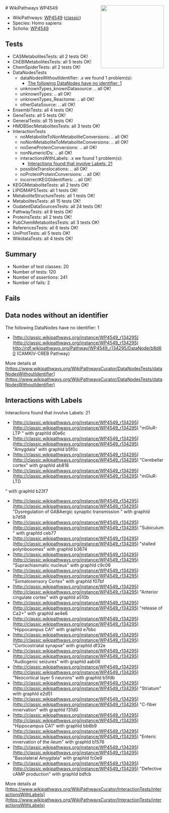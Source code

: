 <img style="float: right; width: 200px" src="https://upload.wikimedia.org/wikipedia/commons/thumb/8/83/Wplogo_with_text_500.png/640px-Wplogo_with_text_500.png" />
# WikiPathways WP4549

* WikiPathways: [WP4549](https://wikipathways.org/pathways/WP4549) ([classic](https://classic.wikipathways.org/instance/WP4549))
* Species: Homo sapiens
* Scholia: [WP4549](https://scholia.toolforge.org/wikipathways/WP4549)
## Tests
* CASMetabolitesTests: all 2 tests OK!
* ChEBIMetabolitesTests: all 5 tests OK!
* ChemSpiderTests: all 2 tests OK!
* DataNodesTests
    * dataNodesWithoutIdentifier: .x we found 1 problem(s):
        * [The following DataNodes have no identifier: 1](#d2d32fa0)
    * unknownTypes_knownDatasource: .. all OK!
    * unknownTypes: .. all OK!
    * unknownTypes_Reactome: .. all OK!
    * otherDataSource: .. all OK!
* EnsemblTests: all 4 tests OK!
* GeneTests: all 5 tests OK!
* GeneralTests: all 15 tests OK!
* HMDBSecMetabolitesTests: all 3 tests OK!
* InteractionTests
    * noMetaboliteToNonMetaboliteConversions: .. all OK!
    * noNonMetaboliteToMetaboliteConversions: .. all OK!
    * noGeneProteinConversions: .. all OK!
    * nonNumericIDs: .. all OK!
    * interactionsWithLabels: .x we found 1 problem(s):
        * [Interactions found that involve Labels: 21](#fe97a8d8)
    * possibleTranslocations: .. all OK!
    * noProteinProteinConversions: .. all OK!
    * incorrectKEGGIdentifiers: .. all OK!
* KEGGMetaboliteTests: all 2 tests OK!
* LIPIDMAPSTests: all 1 tests OK!
* MetaboliteStructureTests: all 1 tests OK!
* MetabolitesTests: all 15 tests OK!
* OudatedDataSourcesTests: all 24 tests OK!
* PathwayTests: all 8 tests OK!
* ProteinsTests: all 2 tests OK!
* PubChemMetabolitesTests: all 3 tests OK!
* ReferencesTests: all 6 tests OK!
* UniProtTests: all 5 tests OK!
* WikidataTests: all 4 tests OK!


## Summary

* Number of test classes: 20
* Number of tests: 120
* Number of assertions: 241
* Number of fails: 2

## Fails

<a name="d2d32fa0" />

## Data nodes without an identifier

The following DataNodes have no identifier: 1

* [http://classic.wikipathways.org/instance/WP4549_r134295](http://classic.wikipathways.org/instance/WP4549_r134295) http://rdf.wikipathways.org/Pathway/WP4549_r134295/DataNode/b8d60 (CAMKIV-CREB Pathway)


More details at [https://www.wikipathways.org/WikiPathwaysCurator/DataNodesTests/dataNodesWithoutIdentifier](https://www.wikipathways.org/WikiPathwaysCurator/DataNodesTests/dataNodesWithoutIdentifier)

<a name="fe97a8d8" />

## Interactions with Labels

Interactions found that involve Labels: 21

* [http://classic.wikipathways.org/instance/WP4549_r134295](http://classic.wikipathways.org/instance/WP4549_r134295) "mGluR-LTP
" with graphId d0e6c
* [http://classic.wikipathways.org/instance/WP4549_r134295](http://classic.wikipathways.org/instance/WP4549_r134295) "Amygdala" with graphId b5f0c
* [http://classic.wikipathways.org/instance/WP4549_r134295](http://classic.wikipathways.org/instance/WP4549_r134295) "Cerebellar cortex" with graphId ab818
* [http://classic.wikipathways.org/instance/WP4549_r134295](http://classic.wikipathways.org/instance/WP4549_r134295) "mGluR-LTD

" with graphId b23f7
* [http://classic.wikipathways.org/instance/WP4549_r134295](http://classic.wikipathways.org/instance/WP4549_r134295) "Dysregulation of GABAergic 
synaptic transmission
" with graphId b7d58
* [http://classic.wikipathways.org/instance/WP4549_r134295](http://classic.wikipathways.org/instance/WP4549_r134295) "Subiculum " with graphId ceb77
* [http://classic.wikipathways.org/instance/WP4549_r134295](http://classic.wikipathways.org/instance/WP4549_r134295) "stalled
 polyribosomes" with graphId b3674
* [http://classic.wikipathways.org/instance/WP4549_r134295](http://classic.wikipathways.org/instance/WP4549_r134295) "Suprachiasmatic 
nucleus" with graphId c9c06
* [http://classic.wikipathways.org/instance/WP4549_r134295](http://classic.wikipathways.org/instance/WP4549_r134295) "Somatosensory
Cortex" with graphId f07bf
* [http://classic.wikipathways.org/instance/WP4549_r134295](http://classic.wikipathways.org/instance/WP4549_r134295) "Anterior cingulate 
cortex" with graphId a510b
* [http://classic.wikipathways.org/instance/WP4549_r134295](http://classic.wikipathways.org/instance/WP4549_r134295) "release of Ca2+" with graphId ae4e6
* [http://classic.wikipathways.org/instance/WP4549_r134295](http://classic.wikipathways.org/instance/WP4549_r134295) "Hippocampus 
CA1" with graphId e7bbc
* [http://classic.wikipathways.org/instance/WP4549_r134295](http://classic.wikipathways.org/instance/WP4549_r134295) "Corticostriatal 
synapse" with graphId df32e
* [http://classic.wikipathways.org/instance/WP4549_r134295](http://classic.wikipathways.org/instance/WP4549_r134295) "Audiogenic seizures" with graphId aab06
* [http://classic.wikipathways.org/instance/WP4549_r134295](http://classic.wikipathways.org/instance/WP4549_r134295) "Neocortical layer
5 neurons" with graphId b5fdb
* [http://classic.wikipathways.org/instance/WP4549_r134295](http://classic.wikipathways.org/instance/WP4549_r134295) "Striatum" with graphId e2d51
* [http://classic.wikipathways.org/instance/WP4549_r134295](http://classic.wikipathways.org/instance/WP4549_r134295) "C-fiber innervation" with graphId f31d0
* [http://classic.wikipathways.org/instance/WP4549_r134295](http://classic.wikipathways.org/instance/WP4549_r134295) "Hippocampus CA1" with graphId bb8b9
* [http://classic.wikipathways.org/instance/WP4549_r134295](http://classic.wikipathways.org/instance/WP4549_r134295) "Enteric innervation 
of the ileum" with graphId b1576
* [http://classic.wikipathways.org/instance/WP4549_r134295](http://classic.wikipathways.org/instance/WP4549_r134295) "Basolateral 
Amygdala" with graphId fc0e9
* [http://classic.wikipathways.org/instance/WP4549_r134295](http://classic.wikipathways.org/instance/WP4549_r134295) "Defective 
cAMP 
production" with graphId bdfcb


More details at [https://www.wikipathways.org/WikiPathwaysCurator/InteractionTests/interactionsWithLabels](https://www.wikipathways.org/WikiPathwaysCurator/InteractionTests/interactionsWithLabels)

